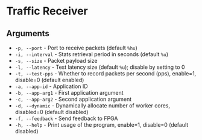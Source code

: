 # Traffic Receiver

## Arguments

- `-p, --port` - Port to receive packets (default `%hu`)
- `-i, --interval` - Stats retrieval period in seconds (default `%u`)
- `-s, --size` - Packet payload size
- `-l, --latency` - Test latency size (default `%u`); disable by setting to 0
- `-t, --test-pps` - Whether to record packets per second (pps), enable=1, disable=0 (default enabled)
- `-a, --app-id` - Application ID
- `-b, --app-arg1` - First application argument
- `-c, --app-arg2` - Second application argument
- `-d, --dynamic` - Dynamically allocate number of worker cores, disabled=0 (default disabled)
- `-f, --feedback` - Send feedback to FPGA
- `-h, --help` - Print usage of the program, enable=1, disable=0 (default disabled)